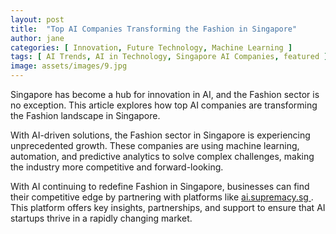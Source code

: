 ```yaml
---
layout: post
title:  "Top AI Companies Transforming the Fashion in Singapore"
author: jane
categories: [ Innovation, Future Technology, Machine Learning ]
tags: [ AI Trends, AI in Technology, Singapore AI Companies, featured ]
image: assets/images/9.jpg
---
```


Singapore has become a hub for innovation in AI, and the Fashion sector is no exception. This article explores how top AI companies are transforming the Fashion landscape in Singapore.

With AI-driven solutions, the Fashion sector in Singapore is experiencing unprecedented growth. These companies are using machine learning, automation, and predictive analytics to solve complex challenges, making the industry more competitive and forward-looking.

With AI continuing to redefine Fashion in Singapore, businesses can find their competitive edge by partnering with platforms like <a href="https://ai.supremacy.sg" target="_blank"> ai.supremacy.sg </a>. This platform offers key insights, partnerships, and support to ensure that AI startups thrive in a rapidly changing market.
